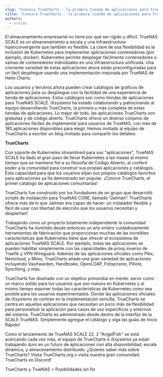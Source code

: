 ```yaml
---
slug: "Conozca TrueCharts - la primera tienda de aplicaciones para TrueNAS SCALE"
title: "Conozca TrueCharts - la primera tienda de aplicaciones para TrueNAS SCALE"
authors:
  - ornias
---
```


El almacenamiento empresarial no tiene por qué ser rígido y difícil. TrueNAS SCALE es un almacenamiento a escala y una infraestructura hiperconvergente que también es flexible. La clave de esa flexibilidad es la inclusión de Kubernetes para implementar aplicaciones contenedoras (por ejemplo, docker). Kubernetes permite desplegar fácilmente contenedores o vainas de contenedores individuales en una infraestructura unificada.  Una creciente variedad de estas aplicaciones ahora están preconfiguradas para un fácil despliegue usando una implementación mejorada por TrueNAS de Helm Charts.

Los usuarios y terceros ahora pueden crear catálogos de gráficos de aplicaciones para su despliegue con la facilidad de una experiencia de tienda de aplicaciones. Estos catálogos son como tiendas de aplicaciones para TrueNAS SCALE.  iXsystems ha estado colaborando y patrocinando al equipo desarrollando TrueCharts, la primera y más completa de estas tiendas de aplicaciones. Lo mejor de todo, las aplicaciones TrueCharts son gratuitas y de código abierto. TrueCharts ofrece un diverso conjunto de aplicaciones fáciles de implementar para usuarios de TrueNAS, con más de 180 aplicaciones disponibles para elegir.  Hemos invitado al equipo de TrueCharts a escribir un blog invitado para compartir los detalles.

**TrueCharts**

Con soporte de Kubernetes streamlined para sus "aplicaciones", TrueNAS SCALE ha dado el gran paso de llevar Kubernetes a las masas al mismo tiempo que se mantiene fiel a su filosofía de Código Abierto, al conferir poder a la comunidad para construir sus propias aplicaciones y catálogos. Esta capacidad para que los usuarios elijan sus propios catálogos favoritos para aplicaciones ya ha demostrado ser popular. ¡Conoce TrueCharts, el primer catálogo de aplicaciones comunitarias!

TrueCharts fue construido por los fundadores de un grupo que desarrolló scripts de instalación para TrueNAS CORE, llamado “Jailman”. TrueCharts ofrece más de lo que Jailman era capaz de hacer: un instalador flexible y fácil de usar con libertad de elección que los usuarios necesitan y despiertan!

Trabajando como un proyecto totalmente independiente la comunidad TrueCharts ha invertido desde entonces un año entero cuidadosamente herramientas de fabricación que proporcionan muchas de las increíbles características que Kubernetes tiene que ofrecer al ecosistema de aplicaciones TrueNAS SCALE. Por ejemplo, todas las aplicaciones se pueden habilitar simplemente con las capacidades de proxy inverso de Traefik y VPN Wireguard. Además de las aplicaciones oficiales como Plex, Nextcloud, y Minio, TrueCharts añade una gran variedad de aplicaciones incluyendo Vaultwarden, Handbrake, OpenLDAP, Fotoprismo, Pihole, Syncthing, y más.

TrueCharts fue diseñado con un objetivo primordial en mente: servir como un marco sólido para los usuarios que son nuevos en Kubernetes y al mismo tiempo exponer todas las características de Kubernetes como sea posible para los usuarios experimentados. Donde las aplicaciones oficiales de iXsystems se centran en la implementación sencilla, TrueCharts se centra en aquellas aplicaciones que necesitan un poco más de flexibilidad para personalizar la aplicación para casos de uso específicos y entornos del sistema. TrueCharts es administrado desde dentro de la interfaz de la SCALE TrueNAS. Simplemente agregue el catálogo y siga las guías de Inicio Rápido!

Como el lanzamiento de TrueNAS SCALE 22. 2 "AngelFish" se está acercando cada vez más, el equipo de TrueCharts e iXsystems ya están trabajando duro en un futuro de aplicaciones con alta disponibilidad, escala dinámica, y almacenamiento distribuido. ¿Quieres saber más sobre TrueCharts? Visita TrueCharts.org o visita nuestra gran comunidad: TrueCharts en Discord!

TrueCharts y TrueNAS = Posibilidades sin fin
